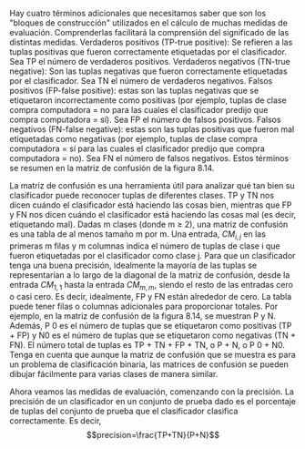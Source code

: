 Hay cuatro términos adicionales que necesitamos saber que son los "bloques de construcción" utilizados en el cálculo de muchas medidas de evaluación. Comprenderlas facilitará la comprensión del significado de las distintas medidas. 
Verdaderos positivos (TP-true positive): Se refieren a las tuplas positivas que fueron correctamente etiquetadas por el clasificador. Sea TP el número de verdaderos positivos. 
Verdaderos negativos (TN-true negative): Son las tuplas negativas que fueron correctamente etiquetadas por el clasificador. Sea TN el número de verdaderos negativos. 
Falsos positivos (FP-false positive): estas son las tuplas negativas que se etiquetaron incorrectamente como positivas (por ejemplo, tuplas de clase compra computadora = no para las cuales el clasificador predijo que compra computadora = sí). Sea FP el número de falsos positivos. 
Falsos negativos (FN-false negative): estas son las tuplas positivas que fueron mal etiquetadas como negativas (por ejemplo, tuplas de clase compra computadora = sí para las cuales el clasificador predijo que compra computadora = no). Sea FN el número de falsos negativos. Estos términos se resumen en la matriz de confusión de la figura 8.14.

La matriz de confusión es una herramienta útil para analizar qué tan bien su clasificador puede reconocer tuplas de diferentes clases. TP y TN nos dicen cuándo el clasificador está haciendo las cosas bien, mientras que FP y FN nos dicen cuándo el clasificador está haciendo las cosas mal (es decir, etiquetando mal). Dadas m clases (donde m ≥ 2), una matriz de confusión es una tabla de al menos tamaño m por m. Una entrada, $CM_{i,j}$ en las primeras m filas y m columnas indica el número de tuplas de clase i que fueron etiquetadas por el clasificador como clase j. Para que un clasificador tenga una buena precisión, idealmente la mayoría de las tuplas se representarían a lo largo de la diagonal de la matriz de confusión, desde la entrada $CM_{1,1}$ 
hasta la entrada $CM_{m,m}$, siendo el resto de las entradas cero o casi cero. Es decir, idealmente, FP y FN están alrededor de cero. La tabla puede tener filas o columnas adicionales para proporcionar totales. Por ejemplo, en la matriz de confusión de la figura 8.14, se muestran P y N. Además, P 0 es el número de tuplas que se etiquetaron como positivas (TP + FP) y N0 es el número de tuplas que se etiquetaron como negativas (TN + FN). El número total de tuplas es TP + TN + FP + TN, o P + N, o P 0 + N0. Tenga en cuenta que aunque la matriz de confusión que se muestra es para un problema de clasificación binaria, las matrices de confusión se pueden dibujar fácilmente para varias clases de manera similar.

Ahora veamos las medidas de evaluación, comenzando con la precisión. La precisión de un clasificador en un conjunto de prueba dado es el porcentaje de tuplas del conjunto de prueba que el clasificador clasifica correctamente. Es decir, $$precision=\frac{TP+TN}{P+N}$$ 